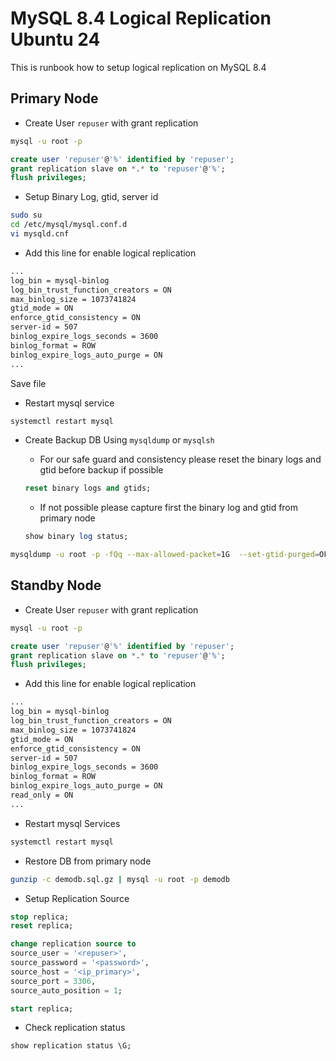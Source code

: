 # MySQL 8.4 Logical Replication Ubuntu 24
This is runbook how to setup logical replication on MySQL 8.4

## Primary Node

- Create User `repuser` with grant replication
```bash
mysql -u root -p 
```
```sql
create user 'repuser'@'%' identified by 'repuser';
grant replication slave on *.* to 'repuser'@'%';
flush privileges;
```

- Setup Binary Log, gtid, server id 
```bash
sudo su
cd /etc/mysql/mysql.conf.d
vi mysqld.cnf
```

- Add this line for enable logical replication
```txt
...
log_bin = mysql-binlog
log_bin_trust_function_creators = ON
max_binlog_size = 1073741824
gtid_mode = ON
enforce_gtid_consistency = ON
server-id = 507
binlog_expire_logs_seconds = 3600
binlog_format = ROW
binlog_expire_logs_auto_purge = ON
...
```
Save file

- Restart mysql service
```bash
systemctl restart mysql
```

- Create Backup DB Using `mysqldump` or `mysqlsh`
    - For our safe guard and consistency please reset the binary logs and gtid before backup if possible 
    ```sql
    reset binary logs and gtids;
    ```

    - If not possible please capture first the binary log and gtid from primary node
    ```sql
    show binary log status;
    ```
    
```bash
mysqldump -u root -p -fQq --max-allowed-packet=1G  --set-gtid-purged=OFF --hex-blob --order-by-primary --single-transaction --routines=true --triggers=true --no-data=false demodb | gzip -c > demodb.sql.gz;
```


## Standby Node
- Create User `repuser` with grant replication
```bash
mysql -u root -p 
```
```sql
create user 'repuser'@'%' identified by 'repuser';
grant replication slave on *.* to 'repuser'@'%';
flush privileges;
```
- Add this line for enable logical replication
```txt
...
log_bin = mysql-binlog
log_bin_trust_function_creators = ON
max_binlog_size = 1073741824
gtid_mode = ON
enforce_gtid_consistency = ON
server-id = 507
binlog_expire_logs_seconds = 3600
binlog_format = ROW
binlog_expire_logs_auto_purge = ON
read_only = ON
...
```

- Restart mysql Services
```bash
systemctl restart mysql
```

- Restore DB from primary node
```bash
gunzip -c demodb.sql.gz | mysql -u root -p demodb
```

- Setup Replication Source
```sql
stop replica;
reset replica;

change replication source to 
source_user = '<repuser>', 
source_password = '<password>', 
source_host = '<ip_primary>', 
source_port = 3306,
source_auto_position = 1;

start replica;
```

- Check replication status
```sql
show replication status \G;
```
